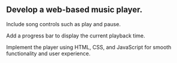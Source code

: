 ## Develop a web-based music player.

Include song controls such as play and pause.

Add a progress bar to display the current playback time.

Implement the player using HTML, CSS, and JavaScript for smooth functionality and user experience.